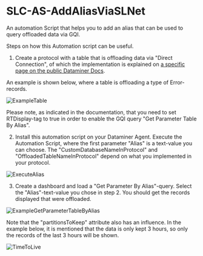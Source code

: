 # SLC-AS-AddAliasViaSLNet
An automation Script that helps you to add an alias that can be used to query offloaded data via GQI. 

Steps on how this Automation script can be useful. 

1. Create a protocol with a table that is offloading data via "Direct Connection", of which the implementation is explained on [a specific page on the public Dataminer Docs]([https://pages.github.com/](https://docs.dataminer.services/develop/devguide/Connector/AdvancedLoggerTablesDefiningDirectConnectionTable.html)).  

An example is shown below, where a table is offloading a type of Error-records. 

![ExampleTable](https://github.com/SkylineCommunications/SLC-AS-AddAliasViaSLNet/assets/121804974/f19f6df2-6fad-42af-8368-a96732b13730)

Please note, as indicated in the documentation, that you need to set RTDisplay-tag to true in order to enable the GQI query "Get Parameter Table By Alias". 

2. Install this automation script on your Dataminer Agent. Execute the Automation Script, where the first parameter "Alias" is a text-value you can choose. The "CustomDatabaseNameInProtocol" and "OffloadedTableNameInProtocol" depend on what you implemented in your protocol.
  
![ExecuteAlias](https://github.com/SkylineCommunications/SLC-AS-AddAliasViaSLNet/assets/121804974/ceae1370-b9b1-4d1a-bb2f-a1bbd6312ba0)

3. Create a dashboard and load a "Get Parameter By Alias"-query. Select the "Alias"-text-value you chose in step 2. You should get the records displayed that were offloaded. 

![ExampleGetParameterTableByAlias](https://github.com/SkylineCommunications/SLC-AS-AddAliasViaSLNet/assets/121804974/9f98ba44-d532-4e0a-aeb3-9746d76f4e5d)

Note that the "partitionsToKeep" attribute also has an influence. In the example below, it is mentioned that the data is only kept 3 hours, so only the records of the last 3 hours will be shown.

![TimeToLive](https://github.com/SkylineCommunications/SLC-AS-AddAliasViaSLNet/assets/121804974/f09fc701-7e77-43fc-b54d-eeacdef19a2a)
